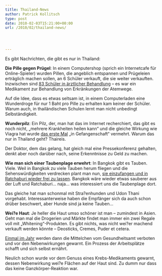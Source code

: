```yaml
---
title: Thailand-News
author: Patrick Kollitsch
type: post
date: 2010-02-03T15:21:00+00:00
url: /2010/02/thailand-news/




---
```

Es gibt Nachrichten, die gibt es nur in Thailand:

**Die Pille gegen Prügel**: In einem Computershop (sprich ein Internetcafe für Online-Spieler) wurden Pillen, die angeblich entspannen und Prügeleien erträglich machen sollen, an 6 Schüler verkauft, die sie weiter verkauften. Inzwischen sind [83 Schüler in ärztlicher Behandlung][1] &#8211; es war ein Medikament zur Behandlung von Erkränkungen der Atemwege.

Auf die Idee, dass es etwas seltsam ist, in einem Computerladen eine Wunderdroge für nur 1 Baht pro Pille zu erhalten kam keiner der Schüler. Warum auch, in thailändischen Schulen lernt man nicht unbedingt Selbständigkeit.

**Wunderpilz**: Ein Pilz, der, man hat das im Internet recherchiert, das gibt es noch nicht, &#8222;mehrere Krankheiten heilen kann&#8220; und die gleiche Wirkung wie Viagra hat wurde [das erste Mal][2] &#8222;in Gefangenschaft&#8220; vermehrt. Warum das nur in Thailand geht? Thaireis.

Der Doktor, dem das gelang, hat gleich mal eine Pressekonferenz gehalten, denkt aber noch darüber nach, seine Erkenntnisse zu Geld zu machen.

**Wie man sich einer Taubenplage erwehrt**: In Bangkok gibt es Tauben. Viele. Weil in Bangkok zu viele Tauben herum fliegen und die Sehenswürdigkeiten verdrecken plant man nun, [sie einzufangen und in Ratchaburi wieder frei zu lassen][3]. Bangkok wäre wieder etwas sauberer aus der Luft und Ratchaburi&#8230; naja&#8230; was interessiert uns die Taubenplage dort. 

Das gleiche hat man schonmal mit Stra?enhunden und Udon Thani vorgehabt. Interessanterweise haben die Empfänger sich da auch schon drüber beschwert, aber Hunde sind ja keine Tauben&#8230;

**Wei?e Haut**: Je heller die Haut umso schöner ist man &#8211; zumindest in Asien. Geht man mal die Drogerien und Märkte findet man immer ein zwei Regale voll mit &#8222;Whitening&#8220;-Produkten. Es gibt nichts, was nicht wei?er machend verkauft werden könnte &#8211; Deosticks, Cremes, Puder et cetera. 

[Einmal im Jahr][4] werden dann die Mittelchen vom Gesundheitsamt verboten und vor den Nebenwirkungen gewarnt. Ein Prozess der Arbeitsplätze schafft und sich selbst ernährt.

Neulich schon wurde vor dem Genuss eines Krebs-Medikaments gewarnt, dessen Nebenwirkung wei?e Flächen auf der Haut sind. Zu dumm nur dass das keine Ganzkörper-Reaktion war.

 [1]: http://www.nationmultimedia.com/2010/02/04/national/national_30121813.php
 [2]: http://www.nationmultimedia.com/2010/01/30/national/national_30121456.php
 [3]: http://www.nationmultimedia.com/2010/02/03/national/national_30121707.php
 [4]: http://www.nationmultimedia.com/2010/02/04/national/national_30121811.php